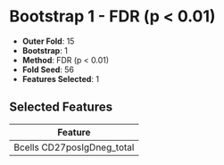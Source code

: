 # Bootstrap 1 - FDR (p < 0.01)

- **Outer Fold**: 15
- **Bootstrap**: 1
- **Method**: FDR (p < 0.01)
- **Fold Seed**: 56
- **Features Selected**: 1

## Selected Features

| Feature |
|---------|
| Bcells CD27posIgDneg_total |
